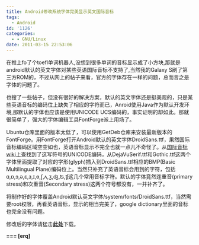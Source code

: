 ```yaml
---
title: Android修改系统字体完美显示英文国际音标
tags:
  - Android
id: '1126'
categories:
  - - GNU/Linux
date: 2011-03-15 22:53:06
---
```



<!-- more -->
在推上fo了个toefl单词机器人,没想到很多单词的音标显示成了小方块,那就是android默认的英文字体对某些英语国际音标不支持了,当然我的Galaxy S刷了第三方ROM的，不过从网上的帖子来看，官方的字体存在一样的问题，总而言之是字体的问题了。

也搜了一些帖子，但没有很好的解决方案，默认的英文字体还是挺美观的，只是某些英语音标的编码位上缺失了相应的字符而已，Anroid使用Java作为默认开发环境,那默认的字体也应该是使用UNICODE UCS编码的，事实证明的却如此。那就很简单了，强大的字体编辑工具FontForge派上用场了。

Ubuntu仓库里面的版本太低了，可以使用GetDeb仓库来安装最新版本的FontForge。用FontForge打开Android默认的英文字体DroidSans.ttf，果然国际音标编码区域空空如也，英语音标显示不完全也就一点儿不奇怪了。从[国际音标wiki](http://zh.wikipedia.org/zh-sg/%E5%9B%BD%E9%99%85%E9%9F%B3%E6%A0%87#Unicode.E7.B7.A8.E7.A2.BC)上查找到了这写符号的UNICODE编码，从DejaVuSerif.ttf和Gothic.ttf这两个字体里面提取了对应的字形(glyph)插入到DroidSans.ttf相应的BMP(Basic Multilingual Plane)编码位上。当然只补充了英语音标会用到的字符，包括ɑ,ɒ,ɔ,ə,ɛ,ɜ,ɪ,ɵ,ʃ,ʌ,ʒ,ʤ,ʦ,ʧ这几个常用音标字符。默认的字体竟然连重音(primary stress)和次重音(Secondary stress)这两个符号都没有，一并补齐了。

将制作好的字体覆盖Android默认英文字体/system/fonts/DroidSans.ttf，当然需要root权限，再看英语音标，显示的相当完美了，google dictionary里面的音标也完全没有问题。

修改后的字体请猛击[**此处**](/downloads/DroidSans.ttf.zip)下载。

**\===
\[erq\]**
